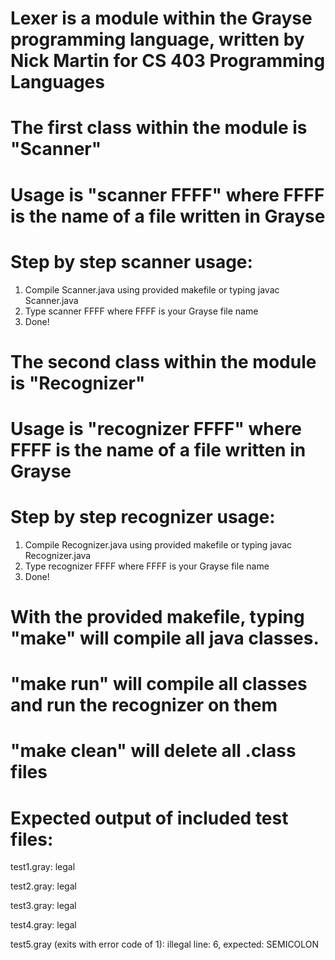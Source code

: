 # Lexer is a module within the Grayse programming language, written by Nick Martin for CS 403 Programming Languages
# The first class within the module is "Scanner"
# Usage is "scanner FFFF" where FFFF is the name of a file written in Grayse



# Step by step scanner usage:
 1. Compile Scanner.java using provided makefile or typing javac Scanner.java
 2. Type scanner FFFF where FFFF is your Grayse file name
 3. Done!

# The second class within the module is "Recognizer"
# Usage is "recognizer FFFF" where FFFF is the name of a file written in Grayse

# Step by step recognizer usage:
 1. Compile Recognizer.java using provided makefile or typing javac Recognizer.java
 2. Type recognizer FFFF where FFFF is your Grayse file name
 3. Done!

# With the provided makefile, typing "make" will compile all java classes.
# "make run" will compile all classes and run the recognizer on them
# "make clean" will delete all .class files

# Expected output of included test files:

test1.gray:
legal

test2.gray:
legal

test3.gray:
legal

test4.gray:
legal

test5.gray (exits with error code of 1):
illegal line: 6, expected: SEMICOLON


